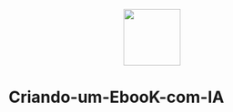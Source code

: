 <p align="center">
    <img width="100" src=".arquivos/kub.jpg">
</p>




# Criando-um-EbooK-com-IA
